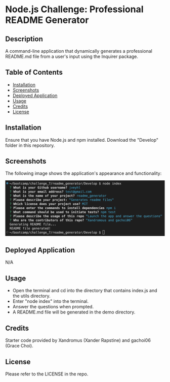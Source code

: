 # Node.js Challenge: Professional README Generator

## Description

A command-line application that dynamically generates a professional README.md file from a user's input using the Inquirer package.

## Table of Contents

- [Installation](#installation)
- [Screenshots](#screenshots)
- [Deployed Application](#deployed-application)
- [Usage](#usage)
- [Credits](#credits)
- [License](#license)

## Installation

Ensure that you have Node.js and npm installed. Download the "Develop" folder in this repository.

## Screenshots

The following image shows the application's appearance and functionality:

![Alt text](/images/screenshot.png)

## Deployed Application

N/A

## Usage

- Open the terminal and cd into the directory that contains index.js and the utils directory.
- Enter "node index" into the terminal.
- Answer the questions when prompted.
- A README.md file will be generated in the demo directory.

## Credits

Starter code provided by Xandromus (Xander Rapstine) and gachoi06 (Grace Choi).

## License

Please refer to the LICENSE in the repo.